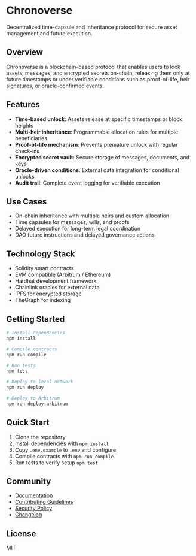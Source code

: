 # Chronoverse

Decentralized time-capsule and inheritance protocol for secure asset management and future execution.

## Overview

Chronoverse is a blockchain-based protocol that enables users to lock assets, messages, and encrypted secrets on-chain, releasing them only at future timestamps or under verifiable conditions such as proof-of-life, heir signatures, or oracle-confirmed events.

## Features

- **Time-based unlock**: Assets release at specific timestamps or block heights
- **Multi-heir inheritance**: Programmable allocation rules for multiple beneficiaries
- **Proof-of-life mechanism**: Prevents premature unlock with regular check-ins
- **Encrypted secret vault**: Secure storage of messages, documents, and keys
- **Oracle-driven conditions**: External data integration for conditional unlocks
- **Audit trail**: Complete event logging for verifiable execution

## Use Cases

- On-chain inheritance with multiple heirs and custom allocation
- Time capsules for messages, wills, and proofs
- Delayed execution for long-term legal coordination
- DAO future instructions and delayed governance actions

## Technology Stack

- Solidity smart contracts
- EVM compatible (Arbitrum / Ethereum)
- Hardhat development framework
- Chainlink oracles for external data
- IPFS for encrypted storage
- TheGraph for indexing

## Getting Started

```bash
# Install dependencies
npm install

# Compile contracts
npm run compile

# Run tests
npm test

# Deploy to local network
npm run deploy

# Deploy to Arbitrum
npm run deploy:arbitrum
```

## Quick Start

1. Clone the repository
2. Install dependencies with `npm install`
3. Copy `.env.example` to `.env` and configure
4. Compile contracts with `npm run compile`
5. Run tests to verify setup `npm test`

## Community

- [Documentation](./docs)
- [Contributing Guidelines](./CONTRIBUTING.md)
- [Security Policy](./docs/SECURITY.md)
- [Changelog](./docs/CHANGELOG.md)

## License

MIT

